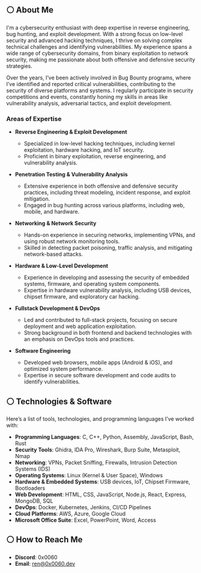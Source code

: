 ## ⚪ About Me

I'm a cybersecurity enthusiast with deep expertise in reverse engineering, bug hunting, and exploit development. With a strong focus on low-level security and advanced hacking techniques, I thrive on solving complex technical challenges and identifying vulnerabilities. My experience spans a wide range of cybersecurity domains, from binary exploitation to network security, making me passionate about both offensive and defensive security strategies.

Over the years, I’ve been actively involved in Bug Bounty programs, where I’ve identified and reported critical vulnerabilities, contributing to the security of diverse platforms and systems. I regularly participate in security competitions and events, constantly honing my skills in areas like vulnerability analysis, adversarial tactics, and exploit development.

### Areas of Expertise

- **Reverse Engineering & Exploit Development**
  - Specialized in low-level hacking techniques, including kernel exploitation, hardware hacking, and IoT security.
  - Proficient in binary exploitation, reverse engineering, and vulnerability analysis.
  
- **Penetration Testing & Vulnerability Analysis**
  - Extensive experience in both offensive and defensive security practices, including threat modeling, incident response, and exploit mitigation.
  - Engaged in bug hunting across various platforms, including web, mobile, and hardware.

- **Networking & Network Security**
  - Hands-on experience in securing networks, implementing VPNs, and using robust network monitoring tools.
  - Skilled in detecting packet poisoning, traffic analysis, and mitigating network-based attacks.

- **Hardware & Low-Level Development**
  - Experience in developing and assessing the security of embedded systems, firmware, and operating system components.
  - Expertise in hardware vulnerability analysis, including USB devices, chipset firmware, and exploratory car hacking.

- **Fullstack Development & DevOps**
  - Led and contributed to full-stack projects, focusing on secure deployment and web application exploitation.
  - Strong background in both frontend and backend technologies with an emphasis on DevOps tools and practices.

- **Software Engineering**
  - Developed web browsers, mobile apps (Android & iOS), and optimized system performance.
  - Expertise in secure software development and code audits to identify vulnerabilities.

## ⚪ Technologies & Software

Here’s a list of tools, technologies, and programming languages I’ve worked with:

- **Programming Languages**: C, C++, Python, Assembly, JavaScript, Bash, Rust
- **Security Tools**: Ghidra, IDA Pro, Wireshark, Burp Suite, Metasploit, Nmap
- **Networking**: VPNs, Packet Sniffing, Firewalls, Intrusion Detection Systems (IDS)
- **Operating Systems**: Linux (Kernel & User Space), Windows
- **Hardware & Embedded Systems**: USB devices, IoT, Chipset Firmware, Bootloaders
- **Web Development**: HTML, CSS, JavaScript, Node.js, React, Express, MongoDB, SQL
- **DevOps**: Docker, Kubernetes, Jenkins, CI/CD Pipelines
- **Cloud Platforms**: AWS, Azure, Google Cloud
- **Microsoft Office Suite**: Excel, PowerPoint, Word, Access

## ⚪ How to Reach Me

- **Discord**: 0x0060
- **Email**: ren@0x0060.dev

